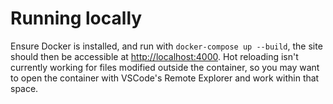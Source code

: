 # Running locally

Ensure Docker is installed, and run with `docker-compose up --build`, the site should then be accessible at <http://localhost:4000>. Hot reloading isn't currently working for files modified outside the container, so you may want to open the container with VSCode's Remote Explorer and work within that space.